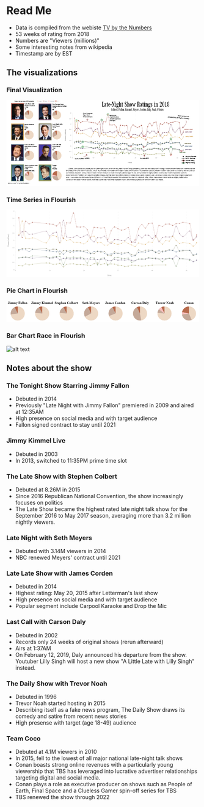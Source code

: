 # Read Me
- Data is compiled from the webiste [TV by the Numbers](https://tvbythenumbers.zap2it.com/)
- 53 weeks of rating from 2018
- Numbers are "Viewers (millions)"
- Some interesting notes from wikipedia
- Timestamp are by EST

## The visualizations
### Final Visualization
![alt text](./preview.PNG)

### Time Series in Flourish
![alt text](./time-series.PNG)

### Pie Chart in Flourish
![alt text](./pie-chart.PNG)

### Bar Chart Race in Flourish
![alt text](./bar-chart-race.gif)

## Notes about the show
### The Tonight Show Starring Jimmy Fallon
- Debuted in 2014
- Previously "Late Night with Jimmy Fallon" premiered in 2009 and aired at 12:35AM
- High presence on social media and with target audience
- Fallon signed contract to stay until 2021

### Jimmy Kimmel Live
- Debuted in 2003
- In 2013, switched to 11:35PM prime time slot

### The Late Show with Stephen Colbert
- Debuted at 8.26M in 2015
- Since 2016 Republican National Convention, the show increasingly focuses on politics
- The Late Show became the highest rated late night talk show for the September 2016 to May 2017 season, averaging more than 3.2 million nightly viewers.

### Late Night with Seth Meyers
- Debuted with 3.14M viewers in 2014
- NBC renewed Meyers' contract until 2021


### Late Late Show with James Corden
- Debuted in 2014
- Highest rating: May 20, 2015 after Letterman's last show
- High presence on social media and with target audience
- Popular segment include Carpool Karaoke and Drop the Mic

### Last Call with Carson Daly
- Debuted in 2002
- Records only 24 weeks of original shows (rerun afterward)
- Airs at 1:37AM
- On February 12, 2019, Daly announced his departure from the show. Youtuber Lilly Singh will host a new show "A Little Late with Lilly Singh" instead.

### The Daily Show with Trevor Noah
- Debuted in 1996
- Trevor Noah started hosting in 2015
- Describing itself as a fake news program, The Daily Show draws its comedy and satire from recent news stories
- High presense with target (age 18-49) audience

### Team Coco
- Debuted at 4.1M viewers in 2010
- In 2015, fell to the lowest of all major national late-night talk shows
- Conan boasts strong online revenues with a particularly young viewership that TBS has leveraged into lucrative advertiser relationships targeting digital and social media.
- Conan plays a role as executive producer on shows such as People of Earth, Final Space and a Clueless Gamer spin-off series for TBS
- TBS renewed the show through 2022